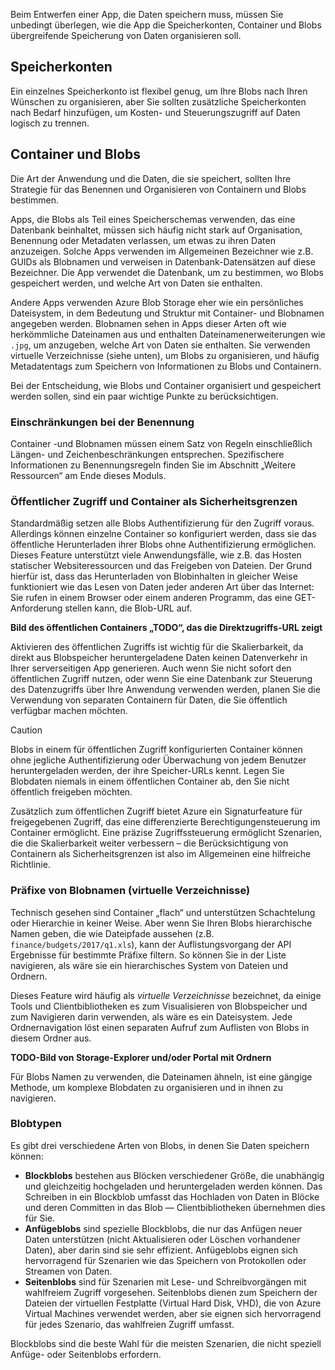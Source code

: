 Beim Entwerfen einer App, die Daten speichern muss, müssen Sie unbedingt überlegen, wie die App die Speicherkonten, Container und Blobs übergreifende Speicherung von Daten organisieren soll.

## <a name="storage-accounts"></a>Speicherkonten

Ein einzelnes Speicherkonto ist flexibel genug, um Ihre Blobs nach Ihren Wünschen zu organisieren, aber Sie sollten zusätzliche Speicherkonten nach Bedarf hinzufügen, um Kosten- und Steuerungszugriff auf Daten logisch zu trennen.

## <a name="containers-and-blobs"></a>Container und Blobs

Die Art der Anwendung und die Daten, die sie speichert, sollten Ihre Strategie für das Benennen und Organisieren von Containern und Blobs bestimmen.

Apps, die Blobs als Teil eines Speicherschemas verwenden, das eine Datenbank beinhaltet, müssen sich häufig nicht stark auf Organisation, Benennung oder Metadaten verlassen, um etwas zu ihren Daten anzuzeigen. Solche Apps verwenden im Allgemeinen Bezeichner wie z.B. GUIDs als Blobnamen und verweisen in Datenbank-Datensätzen auf diese Bezeichner. Die App verwendet die Datenbank, um zu bestimmen, wo Blobs gespeichert werden, und welche Art von Daten sie enthalten.

Andere Apps verwenden Azure Blob Storage eher wie ein persönliches Dateisystem, in dem Bedeutung und Struktur mit Container- und Blobnamen angegeben werden. Blobnamen sehen in Apps dieser Arten oft wie herkömmliche Dateinamen aus und enthalten Dateinamenerweiterungen wie `.jpg`, um anzugeben, welche Art von Daten sie enthalten. Sie verwenden virtuelle Verzeichnisse (siehe unten), um Blobs zu organisieren, und häufig Metadatentags zum Speichern von Informationen zu Blobs und Containern.

Bei der Entscheidung, wie Blobs und Container organisiert und gespeichert werden sollen, sind ein paar wichtige Punkte zu berücksichtigen.

### <a name="naming-limitations"></a>Einschränkungen bei der Benennung

Container -und Blobnamen müssen einem Satz von Regeln einschließlich Längen- und Zeichenbeschränkungen entsprechen. Spezifischere Informationen zu Benennungsregeln finden Sie im Abschnitt „Weitere Ressourcen“ am Ende dieses Moduls.

### <a name="public-access-and-containers-as-security-boundaries"></a>Öffentlicher Zugriff und Container als Sicherheitsgrenzen

Standardmäßig setzen alle Blobs Authentifizierung für den Zugriff voraus. Allerdings können einzelne Container so konfiguriert werden, dass sie das öffentliche Herunterladen ihrer Blobs ohne Authentifizierung ermöglichen. Dieses Feature unterstützt viele Anwendungsfälle, wie z.B. das Hosten statischer Websiteressourcen und das Freigeben von Dateien. Der Grund hierfür ist, dass das Herunterladen von Blobinhalten in gleicher Weise funktioniert wie das Lesen von Daten jeder anderen Art über das Internet: Sie rufen in einem Browser oder einem anderen Programm, das eine GET-Anforderung stellen kann, die Blob-URL auf.

**Bild des öffentlichen Containers „TODO“, das die Direktzugriffs-URL zeigt**

Aktivieren des öffentlichen Zugriffs ist wichtig für die Skalierbarkeit, da direkt aus Blobspeicher heruntergeladene Daten keinen Datenverkehr in Ihrer serverseitigen App generieren. Auch wenn Sie nicht sofort den öffentlichen Zugriff nutzen, oder wenn Sie eine Datenbank zur Steuerung des Datenzugriffs über Ihre Anwendung verwenden werden, planen Sie die Verwendung von separaten Containern für Daten, die Sie öffentlich verfügbar machen möchten.

> [!CAUTION]
> Blobs in einem für öffentlichen Zugriff konfigurierten Container können ohne jegliche Authentifizierung oder Überwachung von jedem Benutzer heruntergeladen werden, der ihre Speicher-URLs kennt. Legen Sie Blobdaten niemals in einem öffentlichen Container ab, den Sie nicht öffentlich freigeben möchten.

Zusätzlich zum öffentlichen Zugriff bietet Azure ein Signaturfeature für freigegebenen Zugriff, das eine differenzierte Berechtigungensteuerung im Container ermöglicht. Eine präzise Zugriffssteuerung ermöglicht Szenarien, die die Skalierbarkeit weiter verbessern – die Berücksichtigung von Containern als Sicherheitsgrenzen ist also im Allgemeinen eine hilfreiche Richtlinie.

### <a name="blob-name-prefixes-virtual-directories"></a>Präfixe von Blobnamen (virtuelle Verzeichnisse)

Technisch gesehen sind Container „flach“ und unterstützen Schachtelung oder Hierarchie in keiner Weise. Aber wenn Sie Ihren Blobs hierarchische Namen geben, die wie Dateipfade aussehen (z.B. `finance/budgets/2017/q1.xls`), kann der Auflistungsvorgang der API Ergebnisse für bestimmte Präfixe filtern. So können Sie in der Liste navigieren, als wäre sie ein hierarchisches System von Dateien und Ordnern.

Dieses Feature wird häufig als *virtuelle Verzeichnisse* bezeichnet, da einige Tools und Clientbibliotheken es zum Visualisieren von Blobspeicher und zum Navigieren darin verwenden, als wäre es ein Dateisystem. Jede Ordnernavigation löst einen separaten Aufruf zum Auflisten von Blobs in diesem Ordner aus.

**TODO-Bild von Storage-Explorer und/oder Portal mit Ordnern**

Für Blobs Namen zu verwenden, die Dateinamen ähneln, ist eine gängige Methode, um komplexe Blobdaten zu organisieren und in ihnen zu navigieren.

### <a name="blob-types"></a>Blobtypen

Es gibt drei verschiedene Arten von Blobs, in denen Sie Daten speichern können:

- **Blockblobs** bestehen aus Blöcken verschiedener Größe, die unabhängig und gleichzeitig hochgeladen und heruntergeladen werden können. Das Schreiben in ein Blockblob umfasst das Hochladen von Daten in Blöcke und deren Committen in das Blob &mdash; Clientbibliotheken übernehmen dies für Sie.
- **Anfügeblobs** sind spezielle Blockblobs, die nur das Anfügen neuer Daten unterstützen (nicht Aktualisieren oder Löschen vorhandener Daten), aber darin sind sie sehr effizient. Anfügeblobs eignen sich hervorragend für Szenarien wie das Speichern von Protokollen oder Streamen von Daten.
- **Seitenblobs** sind für Szenarien mit Lese- und Schreibvorgängen mit wahlfreiem Zugriff vorgesehen. Seitenblobs dienen zum Speichern der Dateien der virtuellen Festplatte (Virtual Hard Disk, VHD), die von Azure Virtual Machines verwendet werden, aber sie eignen sich hervorragend für jedes Szenario, das wahlfreien Zugriff umfasst.

Blockblobs sind die beste Wahl für die meisten Szenarien, die nicht speziell Anfüge- oder Seitenblobs erfordern.